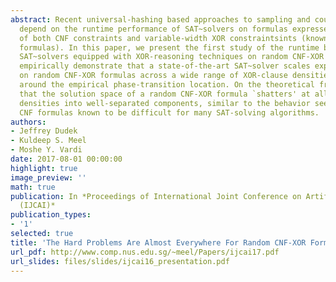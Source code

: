 ```yaml
---
abstract: Recent universal-hashing based approaches to sampling and counting crucially
  depend on the runtime performance of SAT~solvers on formulas expressed as the conjunction
  of both CNF constraints and variable-width XOR constraintsints (known as CNF-XOR
  formulas). In this paper, we present the first study of the runtime behavior of
  SAT~solvers equipped with XOR-reasoning techniques on random CNF-XOR formulas. We
  empirically demonstrate that a state-of-the-art SAT~solver scales exponentially
  on random CNF-XOR formulas across a wide range of XOR-clause densities, peaking
  around the empirical phase-transition location. On the theoretical front, we prove
  that the solution space of a random CNF-XOR formula `shatters' at all nonzero XOR-clause
  densities into well-separated components, similar to the behavior seen in random
  CNF formulas known to be difficult for many SAT-solving algorithms.
authors:
- Jeffrey Dudek
- Kuldeep S. Meel
- Moshe Y. Vardi
date: 2017-08-01 00:00:00
highlight: true
image_preview: ''
math: true
publication: In *Proceedings of International Joint Conference on Artificial Intelligence
  (IJCAI)*
publication_types:
- '1'
selected: true
title: 'The Hard Problems Are Almost Everywhere For Random CNF-XOR Formulas  '
url_pdf: http://www.comp.nus.edu.sg/~meel/Papers/ijcai17.pdf
url_slides: files/slides/ijcai16_presentation.pdf
---
```


